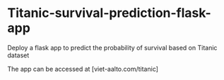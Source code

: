 # Titanic-survival-prediction-flask-app
Deploy a flask app to predict the probability of survival based on Titanic dataset


The app can be accessed at [viet-aalto.com/titanic]
